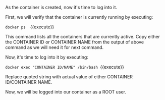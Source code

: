 As the container is created, now it's time to log into it.

First, we will verify that the container is currently running by executing:

`docker ps 
`{{execute}}

This command lists all the containers that are currently active.
Copy either the CONTAINER ID or CONTAINER NAME from the output of above command as we will need it for next command.

Now, it's time to log into it by executing:

`docker exec "CONTAINER ID/NAME" /bin/bash
`{{execute}}

Replace quoted string with actual value of either CONTAINER ID/CONTAINER NAME.

Now, we will be logged into our container as a ROOT user.